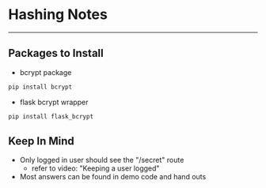 # Hashing Notes

---
## Packages to Install

- bcrypt package

~~~python
pip install bcrypt
~~~  

- flask bcrypt wrapper

~~~python
pip install flask_bcrypt
~~~

## Keep In Mind

- Only logged in user should see the "/secret" route
  - refer to video: "Keeping a user logged"
- Most answers can be found in demo code and hand outs


